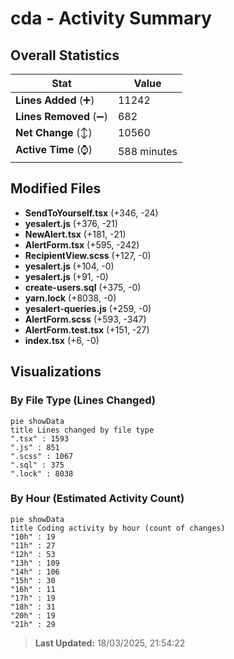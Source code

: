 # cda - Activity Summary 

## Overall Statistics

| Stat                   | Value                                                             |
| ---------------------- | ----------------------------------------------------------------- |
| **Lines Added** (➕)   | 11242                                          |
| **Lines Removed** (➖) | 682                                        |
| **Net Change** (↕)    | 10560                |
| **Active Time** (⌚)   | 588 minutes |


## Modified Files
- **SendToYourself.tsx** (+346, -24)
- **yesalert.js** (+376, -21)
- **NewAlert.tsx** (+181, -21)
- **AlertForm.tsx** (+595, -242)
- **RecipientView.scss** (+127, -0)
- **yesalert.js** (+104, -0)
- **yesalert.js** (+91, -0)
- **create-users.sql** (+375, -0)
- **yarn.lock** (+8038, -0)
- **yesalert-queries.js** (+259, -0)
- **AlertForm.scss** (+593, -347)
- **AlertForm.test.tsx** (+151, -27)
- **index.tsx** (+6, -0)

## Visualizations

### By File Type (Lines Changed)

```mermaid
pie showData
title Lines changed by file type
".tsx" : 1593
".js" : 851
".scss" : 1067
".sql" : 375
".lock" : 8038
```

### By Hour (Estimated Activity Count)

```mermaid
pie showData
title Coding activity by hour (count of changes)
"10h" : 19
"11h" : 27
"12h" : 53
"13h" : 109
"14h" : 106
"15h" : 30
"16h" : 11
"17h" : 19
"18h" : 31
"20h" : 19
"21h" : 29
```


> **Last Updated:** 18/03/2025, 21:54:22